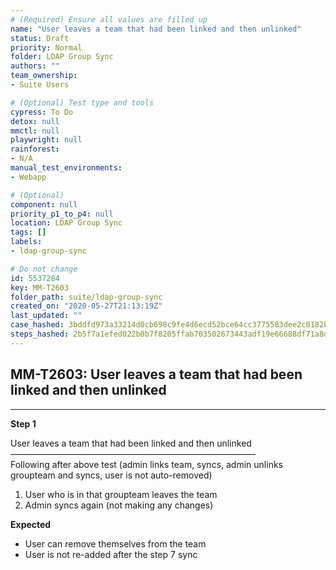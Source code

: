 ```yaml
---
# (Required) Ensure all values are filled up
name: "User leaves a team that had been linked and then unlinked"
status: Draft
priority: Normal
folder: LDAP Group Sync
authors: ""
team_ownership: 
- Suite Users

# (Optional) Test type and tools
cypress: To Do
detox: null
mmctl: null
playwright: null
rainforest: 
- N/A
manual_test_environments: 
- Webapp

# (Optional)
component: null
priority_p1_to_p4: null
location: LDAP Group Sync
tags: []
labels: 
- ldap-group-sync

# Do not change
id: 5537284
key: MM-T2603
folder_path: suite/ldap-group-sync
created_on: "2020-05-27T21:13:19Z"
last_updated: ""
case_hashed: 3bddfd973a33214d0cb698c9fe4d6ecd52bce64cc3775583dee2c0182b9277563306ae498ccb9ac637733ca8e693c415
steps_hashed: 2b5f7a1efed022b0b7f8205ffab703502673443adf19e66688df71a8da45c24e57804d240296c60e5155304b27d770e1
---
```


## MM-T2603: User leaves a team that had been linked and then unlinked

---

**Step 1**

User leaves a team that had been linked and then unlinked\
————————————————————————————\
Following after above test (admin links team, syncs, admin unlinks groupteam and syncs, user is not auto-removed)

1. User who is in that groupteam leaves the team
2. Admin syncs again (not making any changes)

**Expected**

- User can remove themselves from the team
- User is not re-added after the step 7 sync
